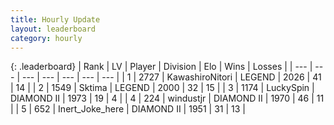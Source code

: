 ```yaml
---
title: Hourly Update
layout: leaderboard
category: hourly
---
```


{: .leaderboard}
| Rank | LV | Player | Division | Elo | Wins | Losses |
| --- | --- | --- | --- | --- | --- | --- |
| <span data-change="0">1</span> | 2727 | <span title="ID: 164871">KawashiroNitori</span> | LEGEND | <span data-change="1">2026</span> | <span data-change="3">41</span> | <span data-change="1">14</span> |
| <span data-change="0">2</span> | 1549 | <span title="ID: 353063">Sktima</span> | LEGEND | <span data-change="0">2000</span> | <span data-change="0">32</span> | <span data-change="0">15</span> |
| <span data-change="0">3</span> | 1174 | <span title="ID: 498412">LuckySpin</span> | DIAMOND II | <span data-change="0">1973</span> | <span data-change="0">19</span> | <span data-change="0">4</span> |
| <span data-change="0">4</span> | 224 | <span title="ID: 282701">windustjr</span> | DIAMOND II | <span data-change="0">1970</span> | <span data-change="0">46</span> | <span data-change="0">11</span> |
| <span data-change="2">5</span> | 652 | <span title="ID: 139291">Inert_Joke_here</span> | DIAMOND II | <span data-change="11">1951</span> | <span data-change="1">31</span> | <span data-change="0">13</span> |